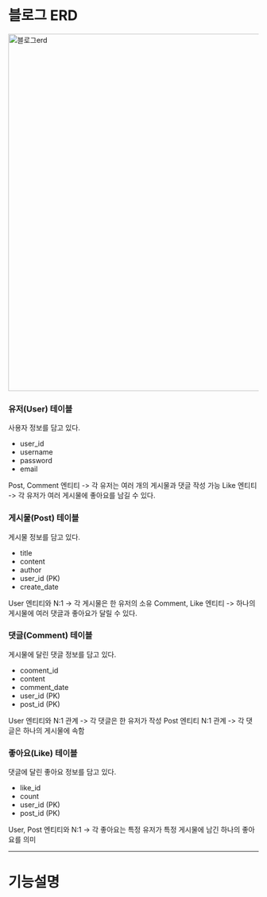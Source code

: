 
# 블로그 ERD
<img width="718" alt="블로그erd" src="https://github.com/user-attachments/assets/b963a1de-d33a-4eff-9cdb-561cfcd5e36e">

### 유저(User) 테이블
사용자 정보를 담고 있다.
- user_id
- username
- password
- email

Post, Comment 엔티티 -> 각 유저는 여러 개의 게시물과 댓글 작성 가능
Like 엔티티 -> 각 유저가 여러 게시물에 좋아요를 남길 수 있다.

### 게시물(Post) 테이블
게시물 정보를 담고 있다.
- title
- content
- author
- user_id (PK)
- create_date

User 엔티티와 N:1 -> 각 게시물은 한 유저의 소유
Comment, Like 엔티티 -> 하나의 게시물에 여러 댓글과 좋아요가 달릴 수 있다.

### 댓글(Comment) 테이블
게시물에 달린 댓글 정보를 담고 있다.
- cooment_id
- content
- comment_date
- user_id (PK)
- post_id (PK)

User 엔티티와 N:1 관계 -> 각 댓글은 한 유저가 작성
Post 엔티티 N:1 관계 -> 각 댓글은 하나의 게시물에 속함

### 좋아요(Like) 테이블
댓글에 달린 좋아요 정보를 담고 있다.
- like_id
- count
- user_id (PK)
- post_id (PK)

User, Post 엔티티와 N:1 -> 각 좋아요는 특정 유저가 특정 게시물에 남긴 하나의 좋아요를 의미

---
# 기능설명
